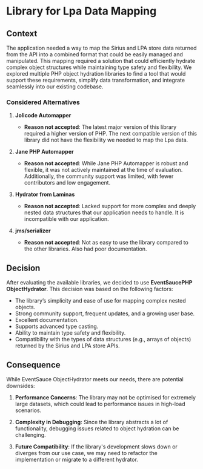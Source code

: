 # Library for Lpa Data Mapping

## Context
The application needed a way to map the Sirius and LPA store data returned from the API into a combined format that could be easily managed and manipulated. This mapping required a solution that could efficiently hydrate complex object structures while maintaining type safety and flexibility. We explored multiple PHP object hydration libraries to find a tool that would support these requirements, simplify data transformation, and integrate seamlessly into our existing codebase.

### Considered Alternatives
1. **Jolicode Automapper**
    - **Reason not accepted**: The latest major version of this library required a higher version of PHP. The next compatible version of this library did not have the flexibility we needed to map the Lpa data.

2. **Jane PHP Automapper**
    - **Reason not accepted**: While Jane PHP Automapper is robust and flexible, it was not actively maintained at the time of evaluation. Additionally, the community support was limited, with fewer contributors and low engagement.

3. **Hydrator from Laminas**
    - **Reason not accepted**: Lacked support for more complex and deeply nested data structures that our application needs to handle. It is incompatible with our application.

4. **jms/serializer**
    - **Reason not accepted**: Not as easy to use the library compared to the other libraries. Also had poor documentation.

## Decision
After evaluating the available libraries, we decided to use **EventSaucePHP ObjectHydrator**. This decision was based on the following factors:
- The library’s simplicity and ease of use for mapping complex nested objects.
- Strong community support, frequent updates, and a growing user base.
- Excellent documentation.
- Supports advanced type casting.
- Ability to maintain type safety and flexibility.
- Compatibility with the types of data structures (e.g., arrays of objects) returned by the Sirius and LPA store APIs.

## Consequence
While EventSauce ObjectHydrator meets our needs, there are potential downsides:

1. **Performance Concerns**: The library may not be optimised for extremely large datasets, which could lead to performance issues in high-load scenarios.

2. **Complexity in Debugging**: Since the library abstracts a lot of functionality, debugging issues related to object hydration can be challenging.

3. **Future Compatibility**: If the library's development slows down or diverges from our use case, we may need to refactor the implementation or migrate to a different hydrator.